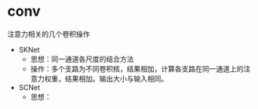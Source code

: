 # conv
注意力相关的几个卷积操作

- SKNet
  - 思想：同一通道各尺度的结合方法
  - 操作：多个支路为不同卷积核，结果相加，计算各支路在同一通道上的注意力权重，结果相加。输出大小与输入相同。
- SCNet
  - 思想：
